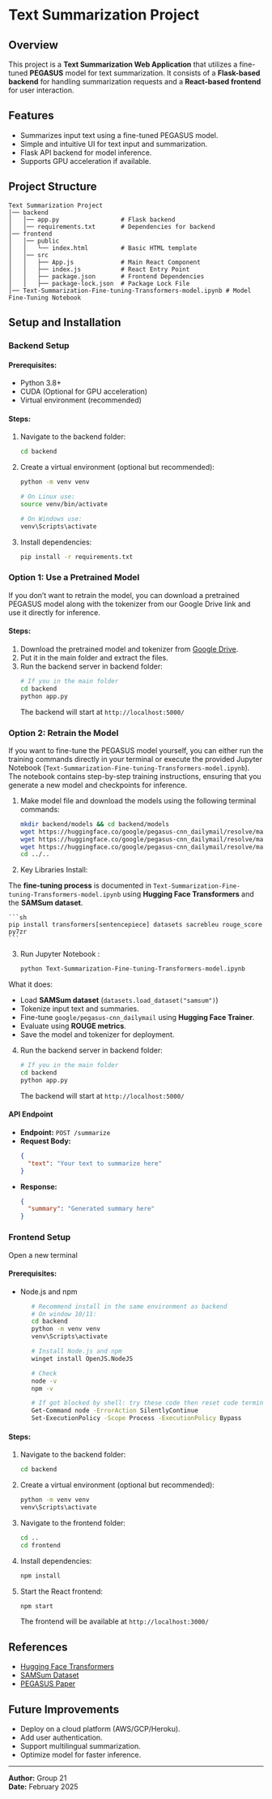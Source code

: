 # Text Summarization Project

## Overview

This project is a **Text Summarization Web Application** that utilizes a fine-tuned **PEGASUS** model for text summarization. It consists of a **Flask-based backend** for handling summarization requests and a **React-based frontend** for user interaction.

## Features

- Summarizes input text using a fine-tuned PEGASUS model.
- Simple and intuitive UI for text input and summarization.
- Flask API backend for model inference.
- Supports GPU acceleration if available.

## Project Structure

```
Text Summarization Project
│── backend
│   │── app.py                 # Flask backend
│   │── requirements.txt       # Dependencies for backend
│── frontend
│   │── public
│   │   └── index.html         # Basic HTML template
│   │── src
│   │   ├── App.js             # Main React Component
│   │   ├── index.js           # React Entry Point
│   │   ├── package.json       # Frontend Dependencies
│   │   ├── package-lock.json  # Package Lock File
│── Text-Summarization-Fine-tuning-Transformers-model.ipynb # Model Fine-Tuning Notebook
```

## Setup and Installation

### Backend Setup

#### Prerequisites:

- Python 3.8+
- CUDA (Optional for GPU acceleration)
- Virtual environment (recommended)

#### Steps:

1. Navigate to the backend folder:
   ```sh
   cd backend
   ```
2. Create a virtual environment (optional but recommended):
   ```sh
   python -m venv venv

   # On Linux use:
   source venv/bin/activate  
   
   # On Windows use: 
   venv\Scripts\activate
   ```
3. Install dependencies:
   ```sh
   pip install -r requirements.txt
   ```


### Option 1: Use a Pretrained Model

If you don’t want to retrain the model, you can download a pretrained PEGASUS model along with the tokenizer from our Google Drive link and use it directly for inference.

#### Steps:

1. Download the pretrained model and tokenizer from [Google Drive](https://drive.google.com/drive/folders/17arjGx9-NPU-AdxjuZGrGkwvYNlzjZcn).
2. Put it in the main folder and extract the files.
3. Run the backend server in backend folder:
   ```sh
   # If you in the main folder
   cd backend 
   python app.py
   ```
   The backend will start at `http://localhost:5000/`



### Option 2: Retrain the Model

If you want to fine-tune the PEGASUS model yourself, you can either run the training commands directly in your terminal or execute the provided Jupyter Notebook (`Text-Summarization-Fine-tuning-Transformers-model.ipynb`). The notebook contains step-by-step training instructions, ensuring that you generate a new model and checkpoints for inference.

1. Make model file and download the models using the following terminal commands:
   ```sh
   mkdir backend/models && cd backend/models
   wget https://huggingface.co/google/pegasus-cnn_dailymail/resolve/main/pytorch_model.bin
   wget https://huggingface.co/google/pegasus-cnn_dailymail/resolve/main/config.json
   wget https://huggingface.co/google/pegasus-cnn_dailymail/resolve/main/spiece.model
   cd ../..
   ```

2. Key Libraries Install:

The **fine-tuning process** is documented in `Text-Summarization-Fine-tuning-Transformers-model.ipynb` using **Hugging Face Transformers** and the **SAMSum dataset**.

    ```sh
    pip install transformers[sentencepiece] datasets sacrebleu rouge_score py7zr
    ```

3. Run Jupyter Notebook :
    ```sh
    python Text-Summarization-Fine-tuning-Transformers-model.ipynb  
    ```

What it does:
- Load **SAMSum dataset** (`datasets.load_dataset("samsum")`)
- Tokenize input text and summaries.
- Fine-tune `google/pegasus-cnn_dailymail` using **Hugging Face Trainer**.
- Evaluate using **ROUGE metrics**.
- Save the model and tokenizer for deployment.

4. Run the backend server in backend folder:
   ```sh
   # If you in the main folder
   cd backend 
   python app.py
   ```
   The backend will start at `http://localhost:5000/`


#### API Endpoint

- **Endpoint:** `POST /summarize`
- **Request Body:**
  ```json
  {
    "text": "Your text to summarize here"
  }
  ```
- **Response:**
  ```json
  {
    "summary": "Generated summary here"
  }
  ```


### Frontend Setup
Open a new terminal

#### Prerequisites:
- Node.js and npm
   ```sh
      # Recommend install in the same environment as backend
      # On window 10/11:
      cd backend
      python -m venv venv
      venv\Scripts\activate

      # Install Node.js and npm
      winget install OpenJS.NodeJS

      # Check
      node -v
      npm -v

      # If got blocked by shell: try these code then reset code terminal if needed
      Get-Command node -ErrorAction SilentlyContinue
      Set-ExecutionPolicy -Scope Process -ExecutionPolicy Bypass
   ```


#### Steps:
1. Navigate to the backend folder:
   ```sh
   cd backend
   ```

2. Create a virtual environment (optional but recommended):
   ```sh
   python -m venv venv
   venv\Scripts\activate
   ```

3. Navigate to the frontend folder:
   ```sh
   cd ..
   cd frontend
   ```
4. Install dependencies:
   ```sh
   npm install
   ```
5. Start the React frontend:
   ```sh
   npm start
   ```
   The frontend will be available at `http://localhost:3000/`



## References

- [Hugging Face Transformers](https://huggingface.co/transformers/)
- [SAMSum Dataset](https://huggingface.co/datasets/samsum)
- [PEGASUS Paper](https://arxiv.org/abs/1912.08777)

## Future Improvements

- Deploy on a cloud platform (AWS/GCP/Heroku).
- Add user authentication.
- Support multilingual summarization.
- Optimize model for faster inference.

---

**Author:** Group 21\
**Date:** February 2025